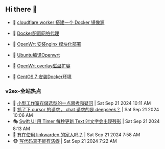 ## Hi there 👋

<!--
**dkyg666/dkyg666** is a ✨ _special_ ✨ repository because its `README.md` (this file) appears on your GitHub profile.

Here are some ideas to get you started:

- 🔭 I’m currently working on ...
- 🌱 I’m currently learning ...
- 👯 I’m looking to collaborate on ...
- 🤔 I’m looking for help with ...
- 💬 Ask me about ...
- 📫 How to reach me: ...
- 😄 Pronouns: ...
- ⚡ Fun fact: ...
-->

<!-- BLOG-POST-LIST:START -->
- 🦩 [cloudflare worker 搭建一个 Docker 镜像源](http://blog.1996099.xyz/archives/cloudflare-worker-da-jian-yi-ge-docker-jing-xiang-zhan) 

- 🚦 [Docker配置网络代理](http://blog.1996099.xyz/archives/dockerpei-zhi-wang-luo-dai-li) 

- 🫶 [OpenWrt 安装nginx 模块化部署](http://blog.1996099.xyz/archives/openwrt-an-zhuang-nginx-mo-kuai-hua-bu-shu) 

- 🦄 [Ubuntu编译Openwrt](http://blog.1996099.xyz/archives/ubuntuzi-bian-yi-openwrt) 

- 🐻 [OpenWrt overlay磁盘扩容](http://blog.1996099.xyz/archives/openwrt-overlay) 

- 🤖 [CentOS 7 安装Docker环境](http://blog.1996099.xyz/archives/centos-docker) 
<!-- BLOG-POST-LIST:END -->

### v2ex-全站热点
<!-- v2ex:START -->
- 🥸 [小型工作室存储选型的一点思考和疑问](https://www.v2ex.com/t/1074658#reply4) | Sat Sep 21 2024 10:11 AM
- 🤗 [抓了下 cursor 的请求， chat 请求的是 deepseek？](https://www.v2ex.com/t/1074655#reply2) | Sat Sep 21 2024 10:06 AM
- 🎭 [Swift UI 用 Timer 每秒更新 Text 时文字会出现残影](https://www.v2ex.com/t/1074636#reply0) | Sat Sep 21 2024 8:13 AM
- 🥷 [有在使用 linkwarden 的家人吗？](https://www.v2ex.com/t/1074633#reply0) | Sat Sep 21 2024 7:58 AM
- 🐵 [写代码真不能有洁癖](https://www.v2ex.com/t/1074626#reply11) | Sat Sep 21 2024 7:22 AM<!-- v2ex:END -->


